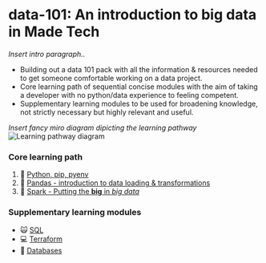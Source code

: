 # data-101: An introduction to big data in Made Tech

*Insert intro paragraph..*
- Building out a data 101 pack with all the information & resources needed to get someone comfortable working on a data project.
- Core learning path of sequential concise modules with the aim of taking a developer with no python/data experience to feeling competent.
- Supplementary learning modules  to be used for broadening knowledge, not strictly necessary but highly relevant and useful.

*Insert fancy miro diagram dipicting the learning pathway*
![Learning pathway diagram](https://github.com/madetech/data-101/blob/main/images/learningpathway.png?raw=true)

### Core learning path

1. :snake: [Python, pip, pyenv](modules/core/Python.md)
2. :panda_face: [Pandas - introduction to data loading & transformations](modules/core/Pandas.md) 
3. :sparkler: [Spark - Putting the **big** in *big data*](modules/core/Spark.md)


### Supplementary learning modules

- :scream_cat: [SQL](modules/supplementary/SQL.md)
- :computer: [Terraform](modules/supplementary/Terraform.md)
- :floppy_disk: [Databases](modules/supplementary/Database.md)
